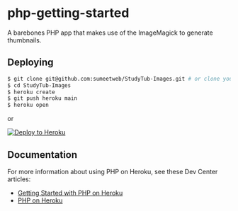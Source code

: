 # php-getting-started

A barebones PHP app that makes use of the ImageMagick to generate thumbnails.

## Deploying

```sh
$ git clone git@github.com:sumeetweb/StudyTub-Images.git # or clone your own fork
$ cd StudyTub-Images
$ heroku create
$ git push heroku main
$ heroku open
```

or

[![Deploy to Heroku](https://www.herokucdn.com/deploy/button.png)](https://heroku.com/deploy)

## Documentation

For more information about using PHP on Heroku, see these Dev Center articles:

- [Getting Started with PHP on Heroku](https://devcenter.heroku.com/articles/getting-started-with-php)
- [PHP on Heroku](https://devcenter.heroku.com/categories/php)
